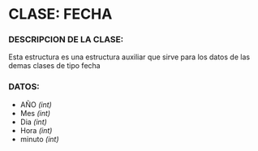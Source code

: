 # CLASE: FECHA
### DESCRIPCION DE LA CLASE:
Esta estructura es una estructura auxiliar que sirve para los datos de las demas clases de tipo fecha

### DATOS:
+ AÑO _(int)_
+ Mes _(int)_ 
+ Dia _(int)_ 
+ Hora _(int)_ 
+ minuto _(int)_


